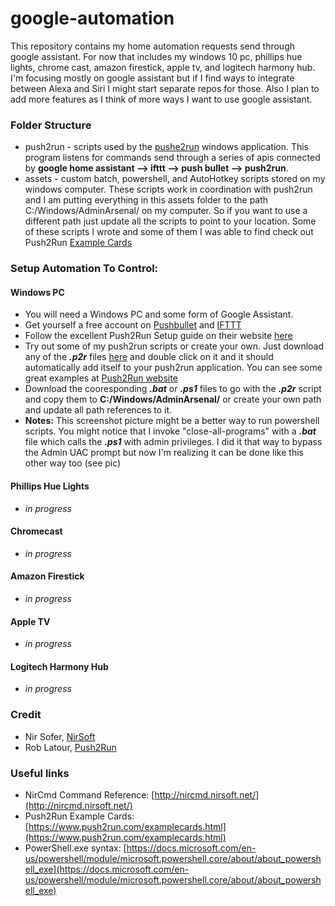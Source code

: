 # google-automation
This repository contains my home automation requests send through google assistant. For now that includes my windows 10 pc, phillips hue lights, chrome cast, amazon firestick, apple tv, and logitech harmony hub. I'm focusing mostly on google assistant but if I find ways to integrate between Alexa and Siri I might start separate repos for those. Also I plan to add more features as I think of more ways I want to use google assistant. 

### Folder Structure
* push2run - scripts used by the [pushe2run](https://www.push2run.com/) windows application. This program listens for commands send through a series of apis connected by __google home assistant --> ifttt --> push bullet --> push2run__.
* assets - custom batch, powershell, and AutoHotkey scripts stored on my windows computer. These scripts work in coordination with push2run and I am putting everything in this assets folder to the path C:/Windows/AdminArsenal/ on my computer. So if you want to use a different path just update all the scripts to point to your location. Some of these scripts I wrote and some of them I was able to find check out Push2Run [Example Cards](https://www.push2run.com/examplecards.html)

### Setup Automation To Control:
#### Windows PC
* You will need a Windows PC and some form of Google Assistant. 
* Get yourself a free account on [Pushbullet](https://www.pushbullet.com/) and [IFTTT](https://ifttt.com/)
* Follow the excellent Push2Run Setup guide on their website [here](https://www.push2run.com/setup.html)
* Try out some of my push2run scripts or create your own. Just download any of the ***.p2r*** files [here](push2run/) and double click on it and it should automatically add itself to your push2run application. You can see some great examples at [Push2Run website](https://www.push2run.com/examplecards.html)
* Download the cooresponding ***.bat*** or ***.ps1*** files to go with the ***.p2r*** script and copy them to __C:/Windows/AdminArsenal/__ or create your own path and update all path references to it. 
* __Notes:__ This screenshot picture might be a better way to run powershell scripts. You might notice that I invoke "close-all-programs" with a ***.bat*** file which calls the ***.ps1*** with admin privileges. I did it that way to bypass the Admin UAC prompt but now I'm realizing it can be done like this other way too (see pic)

[Powershell-Example]: img/powershell-example.png

#### Phillips Hue Lights
* *in progress*

#### Chromecast
* *in progress*

#### Amazon Firestick
* *in progress*

#### Apple TV
* *in progress*

#### Logitech Harmony Hub
* *in progress*

### Credit
* Nir Sofer, [NirSoft](http://www.nirsoft.net/utils/nircmd.html)
* Rob Latour, [Push2Run](https://www.push2run.com/)

### Useful links
* NirCmd Command Reference: [http://nircmd.nirsoft.net/](http://nircmd.nirsoft.net/)
* Push2Run Example Cards: [https://www.push2run.com/examplecards.html](https://www.push2run.com/examplecards.html)
* PowerShell.exe syntax: [https://docs.microsoft.com/en-us/powershell/module/microsoft.powershell.core/about/about_powershell_exe](https://docs.microsoft.com/en-us/powershell/module/microsoft.powershell.core/about/about_powershell_exe)